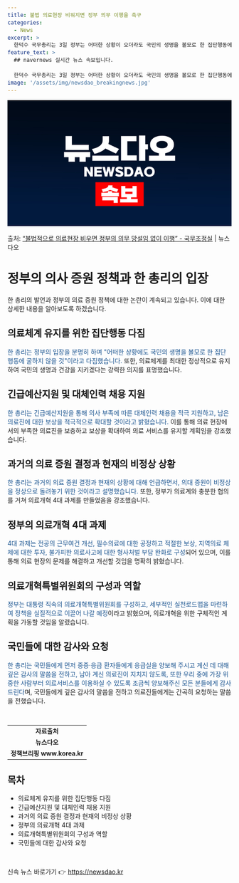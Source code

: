 ```yaml
---
title: 불법 의료현장 비워지면 정부 의무 이행을 촉구
categories:
  - News
excerpt: >
  한덕수 국무총리는 3일 정부는 어떠한 상황이 오더라도 국민의 생명을 볼모로 한 집단행동에 굴하지 않을 것이며…
feature_text: >
  ## navernews 실시간 뉴스 속보입니다.

  한덕수 국무총리는 3일 정부는 어떠한 상황이 오더라도 국민의 생명을 볼모로 한 집단행동에 굴하지 않을 것이며…
image: '/assets/img/newsdao_breakingnews.jpg'
---
```


![뉴스다오 속보](/assets/img/newsdao_breakingnews.jpg)

<p>출처: <a href="https://newsdao.kr/3266" rel="dofollow">“불법적으로 의료현장 비우면 정부의 의무 망설임 없이 이행”  - 국무조정실</a> | 뉴스다오</p>

<h1>정부의 의사 증원 정책과 한 총리의 입장</h1>
<p data-ke-size="size16">한 총리의 발언과 정부의 의료 증원 정책에 대한 논란이 계속되고 있습니다. 이에 대한 상세한 내용을 알아보도록 하겠습니다.</p>

<h2>의료체계 유지를 위한 집단행동 다짐</h2>
<p><span style="color: #1a5490;">한 총리는 정부의 입장을 분명히 하며 "어떠한 상황에도 국민의 생명을 볼모로 한 집단행동에 굴하지 않을 것"이라고 다짐했습니다.</span> 또한, 의료체계를 최대한 정상적으로 유지하여 국민의 생명과 건강을 지키겠다는 강력한 의지를 표명했습니다.</p>

<h2>긴급예산지원 및 대체인력 채용 지원</h2>
<p><span style="color: #1a5490;">한 총리는 긴급예산지원을 통해 의사 부족에 따른 대체인력 채용을 적극 지원하고, 남은 의료진에 대한 보상을 적극적으로 확대할 것이라고 밝혔습니다.</span> 이를 통해 의료 현장에서의 부족한 의료진을 보충하고 보상을 확대하여 의료 서비스를 유지할 계획임을 강조했습니다.</p>

<h2>과거의 의료 증원 결정과 현재의 비정상 상황</h2>
<p><span style="color: #1a5490;">한 총리는 과거의 의료 증원 결정과 현재의 상황에 대해 언급하면서, 의대 증원이 비정상을 정상으로 돌려놓기 위한 것이라고 설명했습니다.</span> 또한, 정부가 의료계와 충분한 협의를 거쳐 의료개혁 4대 과제를 만들었음을 강조했습니다.</p>

<h2>정부의 의료개혁 4대 과제</h2>
<p><span style="color: #1a5490;">4대 과제는 전공의 근무여건 개선, 필수의료에 대한 공정하고 적절한 보상, 지역의료 체제에 대한 투자, 불가피한 의료사고에 대한 형사처벌 부담 완화로 구성</span>되어 있으며, 이를 통해 의료 현장의 문제를 해결하고 개선할 것임을 명확히 밝혔습니다.</p>

<h2>의료개혁특별위원회의 구성과 역할</h2>
<p><span style="color: #1a5490;">정부는 대통령 직속의 의료개혁특별위원회를 구성하고, 세부적인 실천로드맵을 마련하여 정책을 실질적으로 이끌어 나갈 예정</span>이라고 밝혔으며, 의료개혁을 위한 구체적인 계획을 가동할 것임을 알렸습니다.</p>

<h2>국민들에 대한 감사와 요청</h2>
<p><span style="color: #1a5490;">한 총리는 국민들에게 먼저 중증·응급 환자들에게 응급실을 양보해 주시고 계신 데 대해 깊은 감사의 말씀을 전하고, 남아 계신 의료진이 지치지 않도록, 또한 우리 중에 가장 위중한 사람부터 의료서비스를 이용하실 수 있도록 조금씩 양보해주신 모든 분들에게 감사드린다</span>며, 국민들에게 깊은 감사의 말씀을 전하고 의료진들에게는 간곡히 요청하는 말씀을 전했습니다.</p>

<p data-ke-size="size16">&nbsp;</p>

<table>
   <tbody>
      <tr>
         <td style="text-align: center; height: 17px;"><b>자료출처</b></td>
      </tr>
      <tr>
         <td style="text-align: center; height: 17px;"><b>뉴스다오</b></td>
      </tr>
      <tr>
         <td style="text-align: center; height: 17px;"><b>정책브리핑 www.korea.kr</b></td>
      </tr>
   </tbody>
</table>
<h2 data-ke-size="size26">목차</h2>
<ul>
   <li>의료체계 유지를 위한 집단행동 다짐</li>
   <li>긴급예산지원 및 대체인력 채용 지원</li>
   <li>과거의 의료 증원 결정과 현재의 비정상 상황</li>
   <li>정부의 의료개혁 4대 과제</li>
   <li>의료개혁특별위원회의 구성과 역할</li>
   <li>국민들에 대한 감사와 요청</li>
</ul>
<p data-ke-size="size16">&nbsp;</p> 

신속 뉴스 바로가기 👉 <a href="https://newsdao.kr" rel="dofollow">https://newsdao.kr</a>


